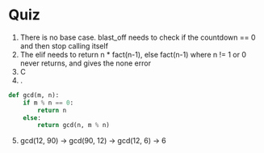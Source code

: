 # Quiz
1) There is no base case. blast_off needs to check if the countdown == 0 and then stop calling itself
2) The elif needs to return n * fact(n-1), else fact(n-1) where n != 1 or 0 never returns, and gives the none error
3) C
4) .
```py
def gcd(m, n):
    if m % n == 0:
        return n
    else:
        return gcd(n, m % n)
```
5) gcd(12, 90) -> gcd(90, 12) -> gcd(12, 6) -> 6